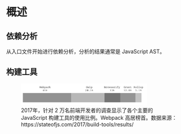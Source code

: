# 概述

## 依赖分析

从入口文件开始进行依赖分析，分析的结果通常是 JavaScript AST。


## 构建工具

<figure>
<img src="./images/build-tools-usage.png" style="width: 80%;">
<figcaption>2017年，针对 2 万名前端开发者的调查显示了各个主要的 JavaScript 构建工具的使用比例。Webpack 高居榜首。数据来源： https://stateofjs.com/2017/build-tools/results/</figcaption>
</figure>

